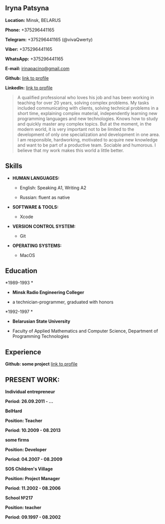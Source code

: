 ## Iryna Patsyna

**Location:** Minsk, BELARUS

**Phone:** +375296441165

**Telegram:** +375296441165 (@vivaQwerty)

**Viber:** +375296441165

**WhatsApp:** +375296441165


**E-mail:** irinapacino@gmail.com

**Github:** [link to profile](https://github.com/irinapacino)

**LinkedIn:** [link to profile](https://www.linkedin.com/in/irinapacino)


> A qualified professional who loves his job and has been working in teaching for over 20 years, solving complex problems. My tasks included communicating with clients, solving technical problems in a short time, explaining complex material, independently learning new programming languages and new technologies. Knows how to study and quickly master any complex topics.
But at the moment, in the modern world, it is very important not to be limited to the development of only one specialization and development in one area.
I am responsible, hardworking, motivated to acquire new knowledge and want to be part of a productive team. Sociable and humorous. I believe that my work makes this world a little better.


## Skills

+ **HUMAN LANGUAGES:**


  * English: Speaking A1, Writing A2

  * Russian: fluent as native


+ **SOFTWARE & TOOLS:**
  
  * Xcode

  
+ **VERSION CONTROL SYSTEM:**

   * Git

+ **OPERATING SYSTEMS:**

  * MacOS
  

## Education

*1989-1993 *
+ **Minsk Radio Engineering Colleger** 

* a technician-programmer, graduated with honors

*1992-1997 *
+ **Belarusian State University** 

* Faculty of Applied Mathematics and Computer Science, Department of Programming Technologies



## Experience
**Github: some project** [link to profile](
https://github.com/irinapacino)



## PRESENT WORK:


**Individual entrepreneur**

**Period: 26.09.2011 - ...**


**BelHard**

**Position: Teacher**

**Period: 10.2009 - 08.2013**


**some firms**

**Position: Developer**

**Period: 04.2007 - 08.2009**


**SOS Children's Village**

**Position: Project Manager**

**Period: 11.2002 - 08.2006**


**School №217**

**Position: teacher**

**Period: 09.1997 - 08.2002**

